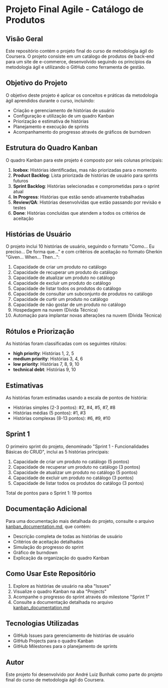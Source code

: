 # Projeto Final Agile - Catálogo de Produtos

## Visão Geral

Este repositório contém o projeto final do curso de metodologia ágil do Coursera. O projeto consiste em um catálogo de produtos de back-end para um site de e-commerce, desenvolvido seguindo os princípios da metodologia ágil e utilizando o GitHub como ferramenta de gestão.

## Objetivo do Projeto

O objetivo deste projeto é aplicar os conceitos e práticas da metodologia ágil aprendidos durante o curso, incluindo:

- Criação e gerenciamento de histórias de usuário
- Configuração e utilização de um quadro Kanban
- Priorização e estimativa de histórias
- Planejamento e execução de sprints
- Acompanhamento do progresso através de gráficos de burndown

## Estrutura do Quadro Kanban

O quadro Kanban para este projeto é composto por seis colunas principais:

1. **Icebox**: Histórias identificadas, mas não priorizadas para o momento
2. **Product Backlog**: Lista priorizada de histórias de usuário para sprints futuros
3. **Sprint Backlog**: Histórias selecionadas e comprometidas para o sprint atual
4. **In Progress**: Histórias que estão sendo ativamente trabalhadas
5. **Review/QA**: Histórias desenvolvidas que estão passando por revisão e testes
6. **Done**: Histórias concluídas que atendem a todos os critérios de aceitação

## Histórias de Usuário

O projeto inclui 10 histórias de usuário, seguindo o formato "Como... Eu preciso... De forma que..." e com critérios de aceitação no formato Gherkin "Given... When... Then...":

1. Capacidade de criar um produto no catálogo
2. Capacidade de recuperar um produto do catálogo
3. Capacidade de atualizar um produto no catálogo
4. Capacidade de excluir um produto do catálogo
5. Capacidade de listar todos os produtos do catálogo
6. Capacidade de consultar um subconjunto de produtos no catálogo
7. Capacidade de curtir um produto no catálogo
8. Capacidade de não gostar de um produto no catálogo
9. Hospedagem na nuvem (Dívida Técnica)
10. Automação para implantar novas alterações na nuvem (Dívida Técnica)

## Rótulos e Priorização

As histórias foram classificadas com os seguintes rótulos:

- **high priority**: Histórias 1, 2, 5
- **medium priority**: Histórias 3, 4, 6
- **low priority**: Histórias 7, 8, 9, 10
- **technical debt**: Histórias 9, 10

## Estimativas

As histórias foram estimadas usando a escala de pontos de história:

- Histórias simples (2-3 pontos): #2, #4, #5, #7, #8
- Histórias médias (5 pontos): #1, #3
- Histórias complexas (8-13 pontos): #6, #9, #10

## Sprint 1

O primeiro sprint do projeto, denominado "Sprint 1 - Funcionalidades Básicas do CRUD", inclui as 5 histórias principais:

1. Capacidade de criar um produto no catálogo (5 pontos)
2. Capacidade de recuperar um produto no catálogo (3 pontos)
3. Capacidade de atualizar um produto no catálogo (5 pontos)
4. Capacidade de excluir um produto no catálogo (3 pontos)
5. Capacidade de listar todos os produtos do catálogo (3 pontos)

Total de pontos para o Sprint 1: 19 pontos

## Documentação Adicional

Para uma documentação mais detalhada do projeto, consulte o arquivo [kanban_documentation.md](kanban_documentation.md), que contém:

- Descrição completa de todas as histórias de usuário
- Critérios de aceitação detalhados
- Simulação do progresso do sprint
- Gráfico de burndown
- Explicação da organização do quadro Kanban

## Como Usar Este Repositório

1. Explore as histórias de usuário na aba "Issues"
2. Visualize o quadro Kanban na aba "Projects"
3. Acompanhe o progresso do sprint através do milestone "Sprint 1"
4. Consulte a documentação detalhada no arquivo [kanban_documentation.md](kanban_documentation.md)

## Tecnologias Utilizadas

- GitHub Issues para gerenciamento de histórias de usuário
- GitHub Projects para o quadro Kanban
- GitHub Milestones para o planejamento de sprints

## Autor

Este projeto foi desenvolvido por André Luiz Bunhak como parte do projeto final do curso de metodologia ágil do Coursera.
